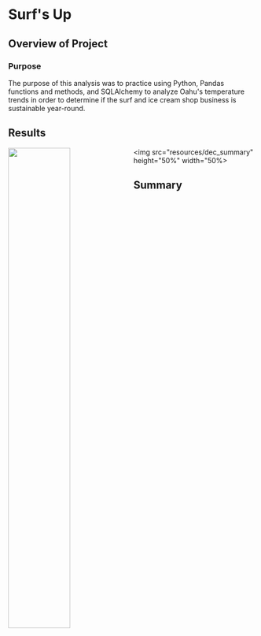 # Surf's Up

## Overview of Project

### Purpose

The purpose of this analysis was to practice using Python, Pandas functions and methods, and SQLAlchemy to analyze Oahu's temperature trends in order to determine if the surf and ice cream shop business is sustainable year-round.

## Results

<img src="resources/jun_summary" align=left height="50%" width="50%"> <img src="resources/dec_summary" height="50%" width="50%> 

## Summary